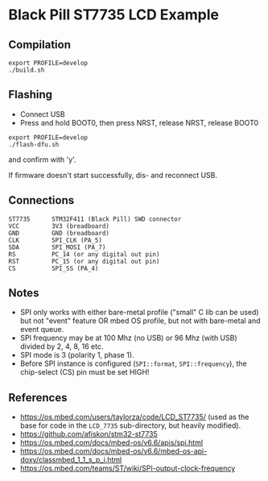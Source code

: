 Black Pill ST7735 LCD Example
=============================

## Compilation

```
export PROFILE=develop
./build.sh
```

## Flashing

* Connect USB
* Press and hold BOOT0, then press NRST, release NRST, release BOOT0

```
export PROFILE=develop
./flash-dfu.sh
```

and confirm with 'y'.

If firmware doesn't start successfully, dis- and reconnect USB.


## Connections

    ST7735      STM32F411 (Black Pill) SWD connector
    VCC         3V3 (breadboard)
    GND         GND (breadboard)
    CLK         SPI_CLK (PA_5)
    SDA         SPI_MOSI (PA_7)
    RS          PC_14 (or any digital out pin)
    RST         PC_15 (or any digital out pin)
    CS          SPI_SS (PA_4)


## Notes

* SPI only works with either bare-metal profile ("small" C lib can be used) but
  not "event" feature OR mbed OS profile, but not with bare-metal and event
  queue.
* SPI frequency may be at 100 Mhz (no USB) or 96 Mhz (with USB) divided by
  2, 4, 8, 16 etc.
* SPI mode is 3 (polarity 1, phase 1).
* Before SPI instance is configured (`SPI::format`, `SPI::frequency`), the
  chip-select (CS) pin must be set HIGH!


## References

* <https://os.mbed.com/users/taylorza/code/LCD_ST7735/> (used as the base for code
  in the `LCD_7735` sub-directory, but heavily modified).
* <https://github.com/afiskon/stm32-st7735>
* <https://os.mbed.com/docs/mbed-os/v6.6/apis/spi.html>
* <https://os.mbed.com/docs/mbed-os/v6.6/mbed-os-api-doxy/classmbed_1_1_s_p_i.html>
* <https://os.mbed.com/teams/ST/wiki/SPI-output-clock-frequency>
